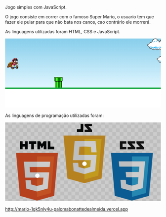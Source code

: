 Jogo simples com JavaScript.

O jogo consiste em correr com o famoso Super Mario, o usuario tem que fazer ele pular para que não bata nos canos, cao contrário ele morrerá.

As linguagens utilizadas foram HTML, CSS e JavaScript.

<p float="left">

<img src="marioReadme.png">

As linguagens de programação utilizadas foram:

<p float="left">

<img src="imagem.readme.png">

http://mario-1gk5nly4u-palomabonattedealmeida.vercel.app